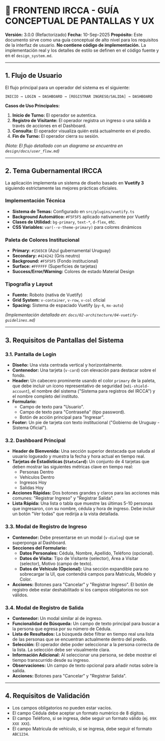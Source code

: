 # 🎨 FRONTEND IRCCA - GUÍA CONCEPTUAL DE PANTALLAS Y UX

**Versión:** 3.0.0 (Refactorizado)
**Fecha:** 10-Sep-2025
**Propósito:** Este documento sirve como una guía conceptual de alto nivel para los requisitos de la interfaz de usuario. **No contiene código de implementación.** La implementación real y los detalles de estilo se definen en el código fuente y en el `design_system.md`.

---

## 1. Flujo de Usuario

El flujo principal para un operador del sistema es el siguiente:

```
INICIO → LOGIN → DASHBOARD → [REGISTRAR INGRESO/SALIDA] → DASHBOARD
```

**Casos de Uso Principales:**

1.  **Inicio de Turno:** El operador se autentica.
2.  **Registro de Visitante:** El operador registra un ingreso o una salida a través de acciones en el Dashboard.
3.  **Consulta:** El operador visualiza quién está actualmente en el predio.
4.  **Fin de Turno:** El operador cierra su sesión.

_(Nota: El flujo detallado con un diagrama se encuentra en `design/docs/user_flow.md`)_

---

## 2. Tema Gubernamental IRCCA

La aplicación implementa un sistema de diseño basado en **Vuetify 3** siguiendo estrictamente las mejores prácticas oficiales.

### Implementación Técnica

- **Sistema de Temas:** Configurado en `src/plugins/vuetify.ts`
- **Background Automático:** `#F5F5F5` aplicado nativamente por Vuetify
- **Clases de Utilidad:** `bg-primary`, `text-*`, `d-flex`, etc.
- **CSS Variables:** `var(--v-theme-primary)` para colores dinámicos

### Paleta de Colores Institucional

- **Primary:** `#1565C0` (Azul gubernamental Uruguay)
- **Secondary:** `#424242` (Gris neutro)
- **Background:** `#F5F5F5` (Fondo institucional)
- **Surface:** `#FFFFFF` (Superficies de tarjetas)
- **Success/Error/Warning:** Colores de estado Material Design

### Tipografía y Layout

- **Fuente:** Roboto (nativa de Vuetify)
- **Grid System:** `v-container`, `v-row`, `v-col` oficial
- **Spacing:** Sistema de espaciado Vuetify (`py-6`, `mx-auto`)

_(Implementación detallada en: `docs/02-architecture/04-vuetify-guidelines.md`)_

---

## 3. Requisitos de Pantallas del Sistema

### 3.1. Pantalla de Login

- **Diseño:** Una vista centrada vertical y horizontalmente.
- **Contenedor:** Una tarjeta (`v-card`) con elevación para destacar sobre el fondo.
- **Header:** Un cabecero prominente usando el color `primary` de la paleta, que debe incluir un ícono representativo de seguridad (`mdi-shield-account`), el nombre del sistema ("Sistema para registros del IRCCA") y el nombre completo del instituto.
- **Formulario:**
  - Campo de texto para "Usuario".
  - Campo de texto para "Contraseña" (tipo password).
  - Botón de acción principal para "Ingresar".
- **Footer:** Un pie de tarjeta con texto institucional ("Gobierno de Uruguay - Sistema Oficial").

### 3.2. Dashboard Principal

- **Header de Bienvenida:** Una sección superior destacada que saluda al usuario logueado y muestra la fecha y hora actual en tiempo real.
- **Tarjetas de Estadísticas (`StatsCard`):** Un conjunto de 4 tarjetas que deben mostrar las siguientes métricas clave en tiempo real:
  - Personas Dentro
  - Vehículos Dentro
  - Ingresos Hoy
  - Salidas Hoy
- **Acciones Rápidas:** Dos botones grandes y claros para las acciones más comunes: "Registrar Ingreso" y "Registrar Salida".
- **Lista Rápida:** Una lista o tabla que muestre las últimas 5-10 personas que ingresaron, con su nombre, cédula y hora de ingreso. Debe incluir un botón "Ver todas" que redirija a la vista detallada.

### 3.3. Modal de Registro de Ingreso

- **Contenedor:** Debe presentarse en un modal (`v-dialog`) que se superponga al Dashboard.
- **Secciones del Formulario:**
  - **Datos Personales:** Cédula, Nombre, Apellido, Teléfono (opcional).
  - **Datos de Visita:** Tipo de Visitante (selector), Área a Visitar (selector), Motivo (campo de texto).
  - **Datos de Vehículo (Opcional):** Una sección expandible para no sobrecargar la UI, que contendrá campos para Matricula, Modelo y Color.
- **Acciones:** Botones para "Cancelar" y "Registrar Ingreso". El botón de registro debe estar deshabilitado si los campos obligatorios no son válidos.

### 3.4. Modal de Registro de Salida

- **Contenedor:** Un modal similar al de ingreso.
- **Funcionalidad de Búsqueda:** Un campo de texto principal para buscar a la persona que egresa por su número de Cédula.
- **Lista de Resultados:** La búsqueda debe filtrar en tiempo real una lista de las personas que se encuentran actualmente dentro del predio.
- **Selección:** El operador debe poder seleccionar a la persona correcta de la lista. La selección debe ser visualmente clara.
- **Información Adicional:** Al seleccionar una persona, se debe mostrar el tiempo transcurrido desde su ingreso.
- **Observaciones:** Un campo de texto opcional para añadir notas sobre la salida.
- **Acciones:** Botones para "Cancelar" y "Registrar Salida".

---

## 4. Requisitos de Validación

- Los campos obligatorios no pueden estar vacíos.
- El campo Cédula debe aceptar un formato numérico de 8 dígitos.
- El campo Teléfono, si se ingresa, debe seguir un formato válido (ej. `09X XXX XXX`).
- El campo Matricula de vehículo, si se ingresa, debe seguir el formato `ABC1234`.
